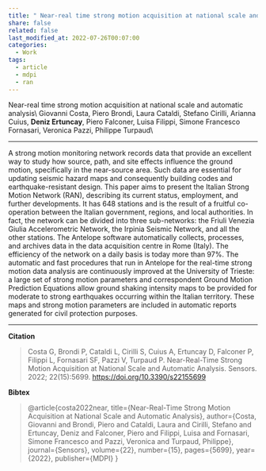 ```yaml
---
title: " Near-real time strong motion acquisition at national scale and automatic analysis"
share: false
related: false
last_modified_at: 2022-07-26T00:07:00
categories:
  - Work
tags:
  - article
  - mdpi
  - ran
---
```


Near-real time strong motion acquisition at national scale and automatic analysis\\
Giovanni Costa, Piero Brondi, Laura Cataldi, Stefano Cirilli, Arianna Cuius, **Deniz Ertuncay**, Piero Falconer, Luisa Filippi, Simone Francesco Fornasari, Veronica Pazzi, Philippe Turpaud\\

---

A strong motion monitoring network records data that provide an excellent way to study how source, path, and site effects influence the ground motion, specifically in the near-source area. Such data are essential for updating seismic hazard maps and consequently building codes and earthquake-resistant design. This paper aims to present the Italian Strong Motion Network (RAN), describing its current status, employment, and further developments. It has 648 stations and is the result of a fruitful co-operation between the Italian government, regions, and local authorities. In fact, the network can be divided into three sub-networks: the Friuli Venezia Giulia Accelerometric Network, the Irpinia Seismic Network, and all the other stations. The Antelope software automatically collects, processes, and archives data in the data acquisition centre in Rome (Italy). The efficiency of the network on a daily basis is today more than 97%. The automatic and fast procedures that run in Antelope for the real-time strong motion data analysis are continuously improved at the University of Trieste: a large set of strong motion parameters and correspondent Ground Motion Prediction Equations allow ground shaking intensity maps to be provided for moderate to strong earthquakes occurring within the Italian territory. These maps and strong motion parameters are included in automatic reports generated for civil protection purposes.

---

**Citation** 

> Costa G, Brondi P, Cataldi L, Cirilli S, Cuius A, Ertuncay D, Falconer P, Filippi L, Fornasari SF, Pazzi V, Turpaud P. Near-Real-Time Strong Motion Acquisition at National Scale and Automatic Analysis. Sensors. 2022; 22(15):5699. https://doi.org/10.3390/s22155699


**Bibtex** 

> @article{costa2022near,
  title={Near-Real-Time Strong Motion Acquisition at National Scale and Automatic Analysis},
  author={Costa, Giovanni and Brondi, Piero and Cataldi, Laura and Cirilli, Stefano and Ertuncay, Deniz and Falconer, Piero and Filippi, Luisa and Fornasari, Simone Francesco and Pazzi, Veronica and Turpaud, Philippe},
  journal={Sensors},
  volume={22},
  number={15},
  pages={5699},
  year={2022},
  publisher={MDPI}
}

